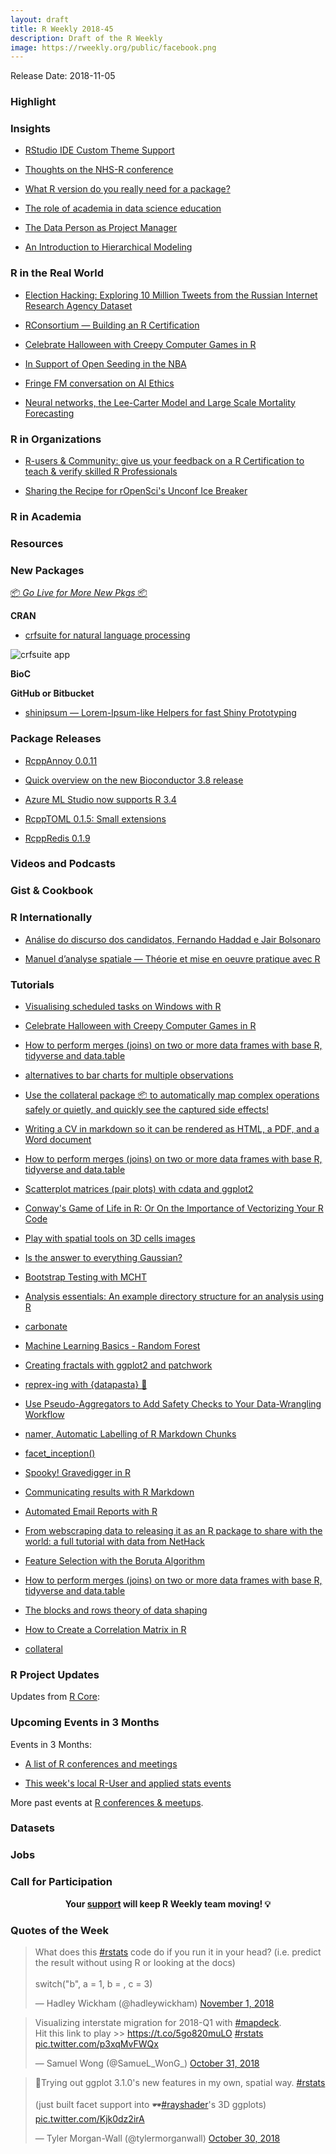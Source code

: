 ```yaml
---
layout: draft
title: R Weekly 2018-45
description: Draft of the R Weekly
image: https://rweekly.org/public/facebook.png
---
```


Release Date: 2018-11-05

###  Highlight



### Insights

+ [RStudio IDE Custom Theme Support](https://blog.rstudio.com/2018/10/29/rstudio-ide-custom-theme-support/)


+ [Thoughts on the NHS-R conference](https://www.johnmackintosh.com/2018-10-31-thoughts-on-the-nhs-r-conference/)

+ [What R version do you really need for a package?](https://www.jumpingrivers.com/blog/what-r-version-do-you-really-need-for-a-package/)

+ [The role of academia in data science education](https://simplystatistics.org/2018/11/01/the-role-of-academia-in-data-science-education/)

+ [The Data Person as Project Manager](https://jenthompson.me/2018/10/31/data-person-as-pm/)

+ [An Introduction to Hierarchical Modeling](http://mfviz.com/hierarchical-models/)


### R in the Real World

+ [Election Hacking: Exploring 10 Million Tweets from the Russian Internet Research Agency Dataset](https://ellocke.github.io/post/election-hacking-exploring-2-million-tweets-from-the-russian-internet-research-agency-dataset-pt-1/)

+ [RConsortium — Building an R Certification](https://rtask.thinkr.fr/blog/rconsortium-building-an-r-certification/)

+ [Celebrate Halloween with Creepy Computer Games in R](https://lucidmanager.org/creepy-computer-games-in-r/)

+ [In Support of Open Seeding in the NBA](https://www.markhw.com/blog/open-seeding-pt2)

+ [Fringe FM conversation on AI Ethics](https://blog.revolutionanalytics.com/2018/10/fringe-fm-podcast.html)


+ [Neural networks, the Lee-Carter Model and Large Scale Mortality  Forecasting](http://ronaldrichman.co.za/2018/10/28/neural-networks-the-lee-carter-model-and-large-scale-mortality-forecasting/)

###  R in Organizations


+ [R-users & Community: give us your feedback on a R Certification to teach & verify skilled R Professionals](https://www.r-consortium.org/announcement/2018/11/02/r-users-community-give-us-your-feedback-on-a-r-certification-to-teach-verify-skilled-r-professionals)


+ [Sharing the Recipe for rOpenSci's Unconf Ice Breaker](https://ropensci.org/blog/2018/11/01/icebreaker/)


###  R in Academia



###  Resources



###  New Packages

<p class="added-hostname"><a href="https://rweekly.org/live" target="_blank" class="externalLink">📦 <i>Go Live for More New Pkgs</i> 📦</a></p>

**CRAN**

+ [crfsuite for natural language processing](http://bnosac.be/index.php/blog/83-crfsuite-for-natural-language-processing)

![crfsuite app](https://raw.githubusercontent.com/bnosac/crfsuite/master/vignettes/app-screenshot.png)

**BioC**


**GitHub or Bitbucket**

+ [shinipsum — Lorem-Ipsum-like Helpers for fast Shiny Prototyping](https://github.com/ThinkR-open/shinipsum)

### Package Releases

+ [RcppAnnoy 0.0.11](http://dirk.eddelbuettel.com/blog/2018/11/01#rcppannoy_0.0.11)

+ [Quick overview on the new Bioconductor 3.8 release](http://research.libd.org/rstatsclub/2018/11/02/quick-overview-on-the-new-bioconductor-3-8-release/)


+ [Azure ML Studio now supports R 3.4](https://blog.revolutionanalytics.com/2018/11/azure-ml-studio-r-34.html)

+ [RcppTOML 0.1.5: Small extensions](http://dirk.eddelbuettel.com/blog/2018/10/31#rcpptoml_0.1.5)

+ [RcppRedis 0.1.9](http://dirk.eddelbuettel.com/blog/2018/10/27#rcppredis_0.1.9)

###  Videos and Podcasts



### Gist & Cookbook




### R Internationally

+ [Análise do discurso dos candidatos, Fernando Haddad e Jair Bolsonaro](https://education.meumesmo.com.br/analise-do-discurso-dos-candidatos-fernando-haddad-e-jair-bolsonaro/)

+ [Manuel d’analyse spatiale — Théorie et mise en oeuvre pratique avec R](https://www.insee.fr/fr/information/3635442)

###  Tutorials

+ [Visualising scheduled tasks on Windows with R](https://medium.com/@benmoretti/visualising-scheduled-tasks-on-windows-with-r-4829249623e7)

+ [Celebrate Halloween with Creepy Computer Games in R](https://lucidmanager.org/creepy-computer-games-in-r/)

+ [How to perform merges (joins) on two or more data frames with base R, tidyverse and data.table](https://jozefhajnala.gitlab.io/r/r006-merge/)


+ [alternatives to bar charts for multiple observations](https://luisdva.github.io/rstats/barplot-nonsense/)

+ [Use the collateral package 📦 to automatically map complex operations safely or quietly, and quickly see the captured side effects!](https://rensa.co/projects/collateral/)

+ [Writing a CV in markdown so it can be rendered as HTML, a PDF, and a Word document](https://joshuamrosenberg.com/blog/creating-a-cv-while-using-blogdown-pdf-html-and-word-doc-oh-my/)

+ [How to perform merges (joins) on two or more data frames with base R, tidyverse and data.table](https://jozefhajnala.gitlab.io/r/r006-merge/)


+ [Scatterplot matrices (pair plots) with cdata and ggplot2](http://www.win-vector.com/blog/2018/10/scatterplot-matrices-pair-plots-with-cdata-and-ggplot2/)

+ [Conway's Game of Life in R: Or On the Importance of Vectorizing Your R Code](http://www.win-vector.com/blog/2018/10/conways-game-of-life-in-r-or-on-the-importance-of-vectorizing-your-r-code/)

+ [Play with spatial tools on 3D cells images](https://statnmap.com/2018-10-28-play-with-spatial-tools-on-3d-cells-images/)

+ [Is the answer to everything Gaussian?](http://staff.math.su.se/hoehle/blog/2018/10/29/gauss.html)

+ [Bootstrap Testing with MCHT](https://ntguardian.wordpress.com/2018/10/29/bootstrap-testing-mcht/)


+ [Analysis essentials: An example directory structure for an analysis using R](https://aosmith.rbind.io/2018/10/29/an-example-directory-structure/)

+ [carbonate](https://yonicd.netlify.com/post/carbonate/)


+ [Machine Learning Basics - Random Forest](https://shirinsplayground.netlify.com/2018/10/ml_basics_rf/)

+ [Creating fractals with ggplot2 and patchwork](https://coolbutuseless.github.io/2018/10/30/creating-fractals-with-ggplot2-and-patchwork/)

+ [reprex-ing with {datapasta} 🍝](https://maraaverick.rbind.io/2018/10/reprex-with-datapasta/)


+ [Use Pseudo-Aggregators to Add Safety Checks to Your Data-Wrangling Workflow](http://www.win-vector.com/blog/2018/10/use-pseudo-aggregators-to-add-safety-checks-to-your-data-wrangling-workflow/)

+ [namer, Automatic Labelling of R Markdown Chunks](https://itsalocke.com/blog/namer-automatic-labelling-of-r-markdown-chunks/)

+ [facet_inception()](https://coolbutuseless.github.io/2018/10/31/facet_inception/)

+ [Spooky! Gravedigger in R](https://blog.revolutionanalytics.com/2018/10/gravedigger-in-r.html)

+ [Communicating results with R Markdown](https://rviews.rstudio.com/2018/11/01/r-markdown-a-better-approach/)

+ [Automated Email Reports with R](https://blog.journeyofanalytics.com/automated-email-reports-with-r/)

+ [From webscraping data to releasing it as an R package to share with the world: a full tutorial with data from NetHack](http://www.brodrigues.co/blog/2018-11-01-nethack/)

+ [Feature Selection with the Boruta Algorithm](http://gradientmetrics.com/feature-selection-with-the-boruta-algorithm)

+ [How to perform merges (joins) on two or more data frames with base R, tidyverse and data.table](https://jozefhajnala.gitlab.io/r/r006-merge/)

+ [The blocks and rows theory of data shaping](http://www.win-vector.com/blog/2018/11/the-blocks-and-rows-theory-of-data-shaping/)

+ [How to Create a Correlation Matrix in R](https://www.displayr.com/how-to-create-a-correlation-matrix-in-r/?utm_medium=Feed&utm_source=Syndication)

+ [collateral](https://rensa.co/projects/collateral/)

<!--<div class="post-more-begi
n"></div><div class="post-more-end"></div>-->

###  R Project Updates

Updates from [R Core](http://developer.r-project.org/blosxom.cgi/R-devel/NEWS):


###  Upcoming Events in 3 Months

Events in 3 Months:

+ [A list of R conferences and meetings](https://jumpingrivers.github.io/meetingsR/events.html)


+ [This week's local R-User and applied stats events](https://community.rstudio.com/c/irl)

More past events at [R conferences & meetups](https://conf.rweekly.org).

### Datasets




### Jobs




###  Call for Participation



<p class="hide-support added-hostname support-rweekly" style="text-align: center;font-weight: bold;">Your <a class="non-visited externalLink" href="https://www.patreon.com/rweekly" onclick="pas(this)">support</a> will keep R Weekly team moving! 💡</p>

###  Quotes of the Week

<blockquote class="twitter-tweet" data-lang="en"><p lang="en" dir="ltr">What does this <a href="https://twitter.com/hashtag/rstats?src=hash&amp;ref_src=twsrc%5Etfw">#rstats</a> code do if you run it in your head? (i.e. predict the result without using R or looking at the docs)<br><br>switch(&quot;b&quot;, a = 1, b = , c = 3)</p>&mdash; Hadley Wickham (@hadleywickham) <a href="https://twitter.com/hadleywickham/status/1058105829986107398?ref_src=twsrc%5Etfw">November 1, 2018</a></blockquote>

<blockquote class="twitter-tweet" data-lang="en"><p lang="en" dir="ltr">Visualizing interstate migration for 2018-Q1 with <a href="https://twitter.com/hashtag/mapdeck?src=hash&amp;ref_src=twsrc%5Etfw">#mapdeck</a>. <br>Hit this link to play &gt;&gt; <a href="https://t.co/5go820muLO">https://t.co/5go820muLO</a> <a href="https://twitter.com/hashtag/rstats?src=hash&amp;ref_src=twsrc%5Etfw">#rstats</a> <a href="https://t.co/p3xqMvFWQx">pic.twitter.com/p3xqMvFWQx</a></p>&mdash; Samuel Wong (@SamueL_WonG_) <a href="https://twitter.com/SamueL_WonG_/status/1057592377525727232?ref_src=twsrc%5Etfw">October 31, 2018</a></blockquote>

<blockquote class="twitter-tweet" data-lang="en"><p lang="en" dir="ltr">🧐Trying out ggplot 3.1.0&#39;s new features in my own, spatial way. <a href="https://twitter.com/hashtag/rstats?src=hash&amp;ref_src=twsrc%5Etfw">#rstats</a><br><br>(just built facet support into 🕶️<a href="https://twitter.com/hashtag/rayshader?src=hash&amp;ref_src=twsrc%5Etfw">#rayshader</a>&#39;s 3D ggplots) <a href="https://t.co/Kjk0dz2irA">pic.twitter.com/Kjk0dz2irA</a></p>&mdash; Tyler Morgan-Wall (@tylermorganwall) <a href="https://twitter.com/tylermorganwall/status/1057246277006774272?ref_src=twsrc%5Etfw">October 30, 2018</a></blockquote>

